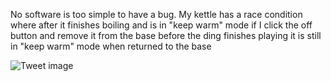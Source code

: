 No software is too simple to have a bug. My kettle has a race condition where after it finishes boiling and is in "keep warm" mode if I click the off button and remove it from the base before the ding finishes playing it is still in "keep warm" mode when returned to the base


![Tweet image](/asset/crosspoast/GgJdxQfXQAAxbL2.jpg)

